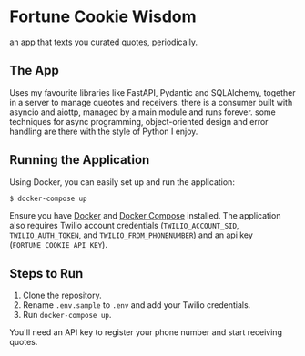 # Fortune Cookie Wisdom

an app that texts you curated quotes, periodically.

## The App
Uses my favourite libraries like FastAPI, Pydantic and SQLAlchemy, together in
a server to manage queotes and receivers.
there is a consumer built with asyncio and aiottp, managed by a main module and runs
forever. some techniques for async programming, object-oriented design and
error handling are there with the style of Python I enjoy.

## Running the Application

Using Docker, you can easily set up and run the application:

```bash
$ docker-compose up
```

Ensure you have [Docker](https://docs.docker.com/get-docker/) and [Docker Compose](https://docs.docker.com/compose/install/) installed. The application also requires Twilio account credentials (`TWILIO_ACCOUNT_SID`, `TWILIO_AUTH_TOKEN`, and `TWILIO_FROM_PHONENUMBER`) and
an api key (`FORTUNE_COOKIE_API_KEY`).

## Steps to Run

1. Clone the repository.
2. Rename `.env.sample` to `.env` and add your Twilio credentials.
3. Run `docker-compose up`.

You'll need an API key to register your phone number and start receiving quotes.
